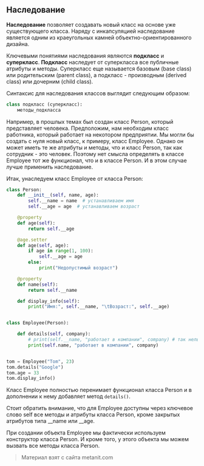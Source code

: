 ## Наследование

**Наследование** позволяет создавать новый класс на основе уже существующего класса. Наряду с инкапсуляцией наследование является одним из краеугольных камней объектно-ориентированного дизайна.

Ключевыми понятиями наследования являются **подкласс** и **суперкласс**. **Подкласс** наследует от суперкласса все публичные атрибуты и методы. Суперкласс еще называется базовым (base class) или родительским (parent class), а подкласс - производным (derived class) или дочерним (child class).

Синтаксис для наследования классов выглядит следующим образом:

```py
class подкласс (суперкласс):
    методы_подкласса
```

Например, в прошлых темах был создан класс Person, который представляет человека. Предположим, нам необходим класс работника, который работает на некотором предприятии. Мы могли бы создать с нуля новый класс, к примеру, класс Employee. Однако он может иметь те же атрибуты и методы, что и класс Person, так как сотрудник - это человек. Поэтому нет смысла определять в классе Employee тот же функционал, что и в классе Person. И в этом случае лучше применить наследование.

Итак, унаследуем класс Employee от класса Person:

```py
class Person:
    def __init__(self, name, age):
        self.__name = name  # устанавливаем имя
        self.__age = age  # устанавливаем возраст

    @property
    def age(self):
        return self.__age

    @age.setter
    def age(self, age):
        if age in range(1, 100):
            self.__age = age
        else:
            print("Недопустимый возраст")

    @property
    def name(self):
        return self.__name

    def display_info(self):
        print("Имя:", self.__name, "\tВозраст:", self.__age)


class Employee(Person):

    def details(self, company):
        # print(self.__name, "работает в компании", company) # так нельзя, self.__name - приватный атрибут
        print(self.name, "работает в компании", company)


tom = Employee("Tom", 23)
tom.details("Google")
tom.age = 33
tom.display_info()
```

Класс Employee полностью перенимает функционал класса Person и в дополнении к нему добавляет метод `details()`.

Стоит обратить внимание, что для Employee доступны через ключевое слово self все методы и атрибуты класса Person, кроме закрытых атрибутов типа __name или __age.

При создании объекта Employee мы фактически используем конструктор класса Person. И кроме того, у этого объекта мы можем вызвать все методы класса Person.


> Материал взят с сайта metanit.com